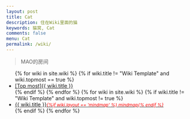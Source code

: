 ```yaml
---
layout: post
title: Cat
description: 住在Wiki里面的猫
keywords: 猫窝, Cat
comments: false
menu: Cat
permalink: /wiki/
---
```


> MAO的房间

<ul class="listing">
{% for wiki in site.wiki %}
{% if wiki.title != "Wiki Template" and wiki.topmost == true %}
<li class="listing-item"><a href="{{ site.url }}{{ wiki.url }}"><span class="top-most-flag">[Top most]</span>{{ wiki.title }}</a></li>
{% endif %}
{% endfor %}
{% for wiki in site.wiki %}
{% if wiki.title != "Wiki Template" and wiki.topmost != true %}
<li class="listing-item"><a href="{{ site.url }}{{ wiki.url }}">{{ wiki.title }}<span style="font-size:12px;color:red;font-style:italic;">{%if wiki.layout == 'mindmap' %}  mindmap{% endif %}</span></a></li>
{% endif %}
{% endfor %}
</ul>
